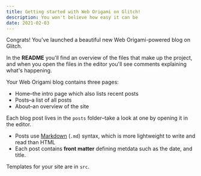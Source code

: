 ```yaml
---
title: Getting started with Web Origami on Glitch!
description: You won't believe how easy it can be
date: 2021-02-03
---
```


Congrats! You've launched a beautiful new Web Origami-powered blog on Glitch.

In the **README** you'll find an overview of the files that make up the project, and when you open the files in the editor you'll see comments explaining what's happening.

Your Web Origami blog contains three pages:

- Home–the intro page which also lists recent posts
- Posts–a list of all posts
- About–an overview of the site

Each blog post lives in the `posts` folder–take a look at one by opening it in the editor.

- Posts use [Markdown](https://www.markdownguide.org/cheat-sheet/) (`.md`) syntax, which is more lightweight to write and read than HTML
- Each post contains **front matter** defining metdata such as the date, and title.

Templates for your site are in `src`.
